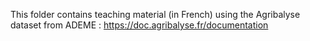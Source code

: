 This folder contains teaching material (in French) using the Agribalyse dataset from ADEME : https://doc.agribalyse.fr/documentation

